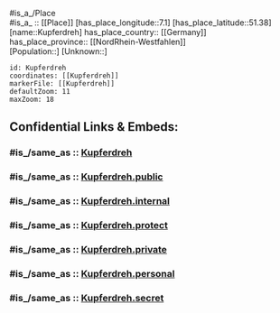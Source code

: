 ﻿---
confidential: public
isDeleted: false
location:
- 51.38
- 7.1
mapmarker: city
mapzoom:
- 7
- 12
SpocWebEntityId: 31698
tags:
- geo/City
type: City
---

#is_a_/Place  
#is_a_ :: [[Place]] 
[has_place_longitude::7.1] 
[has_place_latitude::51.38] 
[name::Kupferdreh] 
has_place_country:: [[Germany]]  
has_place_province:: [[NordRhein-Westfahlen]]  
[Population::] 
[Unknown::] 


```leaflet
id: Kupferdreh
coordinates: [[Kupferdreh]] 
markerFile: [[Kupferdreh]] 
defaultZoom: 11 
maxZoom: 18
```


## Confidential Links & Embeds: 

### #is_/same_as :: [Kupferdreh](/_Standards/Earth/Continent/Europe/Europe~Central/Germany/Germany~West/Nordrhein-Westfalen/counties~NW/Essen,Ruhr/Kupferdreh.md) 

### #is_/same_as :: [Kupferdreh.public](/_public/Earth/Continent/Europe/Europe~Central/Germany/Germany~West/Nordrhein-Westfalen/counties~NW/Essen,Ruhr/Kupferdreh.public.md) 

### #is_/same_as :: [Kupferdreh.internal](/_internal/Earth/Continent/Europe/Europe~Central/Germany/Germany~West/Nordrhein-Westfalen/counties~NW/Essen,Ruhr/Kupferdreh.internal.md) 

### #is_/same_as :: [Kupferdreh.protect](/_protect/Earth/Continent/Europe/Europe~Central/Germany/Germany~West/Nordrhein-Westfalen/counties~NW/Essen,Ruhr/Kupferdreh.protect.md) 

### #is_/same_as :: [Kupferdreh.private](/_private/Earth/Continent/Europe/Europe~Central/Germany/Germany~West/Nordrhein-Westfalen/counties~NW/Essen,Ruhr/Kupferdreh.private.md) 

### #is_/same_as :: [Kupferdreh.personal](/_personal/Earth/Continent/Europe/Europe~Central/Germany/Germany~West/Nordrhein-Westfalen/counties~NW/Essen,Ruhr/Kupferdreh.personal.md) 

### #is_/same_as :: [Kupferdreh.secret](/_secret/Earth/Continent/Europe/Europe~Central/Germany/Germany~West/Nordrhein-Westfalen/counties~NW/Essen,Ruhr/Kupferdreh.secret.md)

